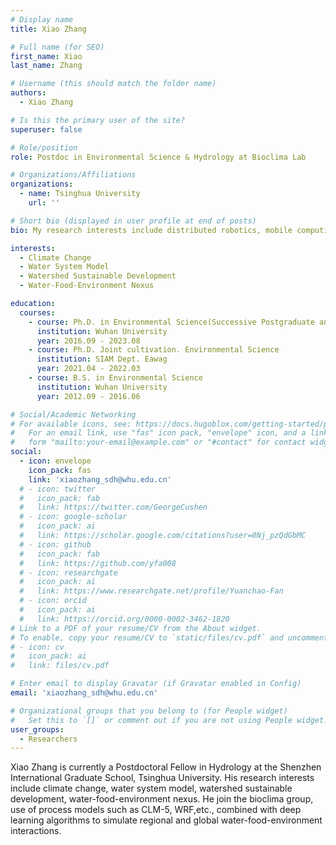 ```yaml
---
# Display name
title: Xiao Zhang

# Full name (for SEO)
first_name: Xiao
last_name: Zhang

# Username (this should match the folder name)
authors:
  - Xiao Zhang

# Is this the primary user of the site?
superuser: false

# Role/position
role: Postdoc in Environmental Science & Hydrology at Bioclima Lab

# Organizations/Affiliations
organizations:
  - name: Tsinghua University
    url: ''

# Short bio (displayed in user profile at end of posts)
bio: My research interests include distributed robotics, mobile computing and programmable matter.

interests:
  - Climate Change
  - Water System Model
  - Watershed Sustainable Development
  - Water-Food-Environment Nexus

education:
  courses:
    - course: Ph.D. in Environmental Science(Successive Postgraduate and Doctoral Program)
      institution: Wuhan University
      year: 2016.09 - 2023.08
    - course: Ph.D. Joint cultivation. Environmental Science
      institution: SIAM Dept. Eawag
      year: 2021.04 - 2022.03
    - course: B.S. in Environmental Science
      institution: Wuhan University
      year: 2012.09 - 2016.06

# Social/Academic Networking
# For available icons, see: https://docs.hugoblox.com/getting-started/page-builder/#icons
#   For an email link, use "fas" icon pack, "envelope" icon, and a link in the
#   form "mailto:your-email@example.com" or "#contact" for contact widget.
social:
  - icon: envelope
    icon_pack: fas
    link: 'xiaozhang_sdh@whu.edu.cn'
  # - icon: twitter
  #   icon_pack: fab
  #   link: https://twitter.com/GeorgeCushen
  # - icon: google-scholar
  #   icon_pack: ai
  #   link: https://scholar.google.com/citations?user=0Nj_pzQdGbMC
  # - icon: github
  #   icon_pack: fab
  #   link: https://github.com/yfa008
  # - icon: researchgate
  #   icon_pack: ai
  #   link: https://www.researchgate.net/profile/Yuanchao-Fan
  # - icon: orcid
  #   icon_pack: ai
  #   link: https://orcid.org/0000-0002-3462-1820
# Link to a PDF of your resume/CV from the About widget.
# To enable, copy your resume/CV to `static/files/cv.pdf` and uncomment the lines below.
# - icon: cv
#   icon_pack: ai
#   link: files/cv.pdf

# Enter email to display Gravatar (if Gravatar enabled in Config)
email: 'xiaozhang_sdh@whu.edu.cn'

# Organizational groups that you belong to (for People widget)
#   Set this to `[]` or comment out if you are not using People widget.
user_groups:
  - Researchers
---
```


Xiao Zhang is currently a Postdoctoral Fellow in Hydrology at the Shenzhen International Graduate School, Tsinghua University. His research interests include climate change, water system model, watershed sustainable development, water-food-environment nexus. He join the bioclima group, use of process models such as CLM-5, WRF,etc., combined with deep learning algorithms to simulate regional and global water-food-environment interactions.